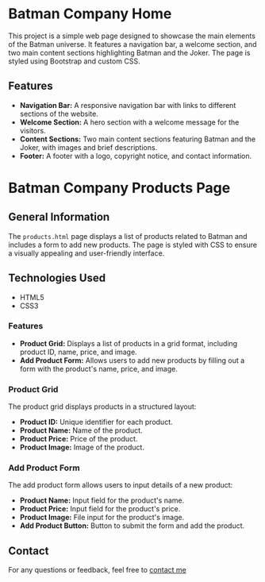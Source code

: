 # Batman Company Home
This project is a simple web page designed to showcase the main elements of the Batman universe. It features a navigation bar, a welcome section, and two main content sections highlighting Batman and the Joker. The page is styled using Bootstrap and custom CSS.

## Features

- **Navigation Bar:** A responsive navigation bar with links to different sections of the website.
- **Welcome Section:** A hero section with a welcome message for the visitors.
- **Content Sections:** Two main content sections featuring Batman and the Joker, with images and brief descriptions.
- **Footer:** A footer with a logo, copyright notice, and contact information.

# Batman Company Products Page


## General Information
The `products.html` page displays a list of products related to Batman and includes a form to add new products. The page is styled with CSS to ensure a visually appealing and user-friendly interface.

## Technologies Used
- HTML5
- CSS3


### Features
- **Product Grid:** Displays a list of products in a grid format, including product ID, name, price, and image.
- **Add Product Form:** Allows users to add new products by filling out a form with the product's name, price, and image.


### Product Grid
The product grid displays products in a structured layout:
- **Product ID:** Unique identifier for each product.
- **Product Name:** Name of the product.
- **Product Price:** Price of the product.
- **Product Image:** Image of the product.

### Add Product Form
The add product form allows users to input details of a new product:
- **Product Name:** Input field for the product's name.
- **Product Price:** Input field for the product's price.
- **Product Image:** File input for the product's image.
- **Add Product Button:** Button to submit the form and add the product.



## Contact 

For any questions or feedback, feel free to [contact me](saedghazal@gmail.com)